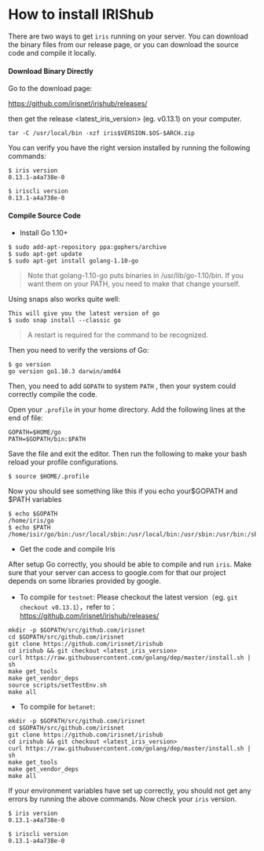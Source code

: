 # How to install IRIShub 

There are two ways to get `iris` running on your server. You can download the binary files from our release page, or you can download the source code and compile it locally.

#### Download Binary Directly

Go to the download page: 

https://github.com/irisnet/irishub/releases/  

then get the release <latest_iris_version> (eg. v0.13.1) on your computer.

`tar -C /usr/local/bin -xzf iris$VERSION.$OS-$ARCH.zip` 

You can verify you have the right version installed by running the following commands:

```
$ iris version
0.13.1-a4a738e-0

$ iriscli version
0.13.1-a4a738e-0
```

#### Compile Source Code

- Install Go 1.10+

```
$ sudo add-apt-repository ppa:gophers/archive
$ sudo apt-get update
$ sudo apt-get install golang-1.10-go
```

> Note that golang-1.10-go puts binaries in /usr/lib/go-1.10/bin. If you want them on your PATH, you need to make that change yourself.

Using snaps also works quite well:

```
This will give you the latest version of go
$ sudo snap install --classic go
```

> A restart is required for the command to be recognized.

Then you need to verify the versions of Go:

```
$ go version
go version go1.10.3 darwin/amd64
```

Then, you need to add `GOPATH` to system `PATH` , then your system could correctly compile the code.

Open your `.profile` in your home directory. Add the following lines at the end of file:

```
GOPATH=$HOME/go
PATH=$GOPATH/bin:$PATH
```

Save the file and exit the editor. Then run the following to make your bash reload your profile configurations.

```
$ source $HOME/.profile
```

Now you should see something like this if you echo your\$GOPATH and \$PATH variables

```
$ echo $GOPATH
/home/iris/go
$ echo $PATH
/home/isir/go/bin:/usr/local/sbin:/usr/local/bin:/usr/sbin:/usr/bin:/sbin:/bin
```

- Get the code and compile Iris

After setup Go correctly, you should be able to compile and run `iris`.
Make sure that your server can access to google.com for that our project depends on some libraries provided by google.

* To compile for `testnet`:
Please checkout the latest version（eg. `git checkout v0.13.1`），refer to：https://github.com/irisnet/irishub/releases/
```
mkdir -p $GOPATH/src/github.com/irisnet
cd $GOPATH/src/github.com/irisnet
git clone https://github.com/irisnet/irishub
cd irishub && git checkout <latest_iris_version>
curl https://raw.githubusercontent.com/golang/dep/master/install.sh | sh
make get_tools
make get_vendor_deps
source scripts/setTestEnv.sh
make all
```

* To compile for `betanet`:
```
mkdir -p $GOPATH/src/github.com/irisnet
cd $GOPATH/src/github.com/irisnet
git clone https://github.com/irisnet/irishub
cd irishub && git checkout <latest_iris_version>
curl https://raw.githubusercontent.com/golang/dep/master/install.sh | sh
make get_tools
make get_vendor_deps
make all
```

If your environment variables have set up correctly, you should not get any errors by running the above commands.
Now check your `iris` version.

```
$ iris version
0.13.1-a4a738e-0
    
$ iriscli version
0.13.1-a4a738e-0
```
